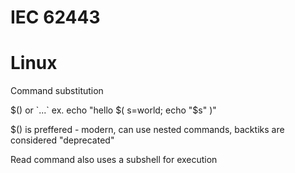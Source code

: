 # IEC 62443


# Linux

Command substitution

$() or \`...\` ex. echo "hello $( s=world; echo "$s" )"

$() is preffered - modern, can use nested commands, backtiks are considered "deprecated"

Read command also uses a subshell for execution
